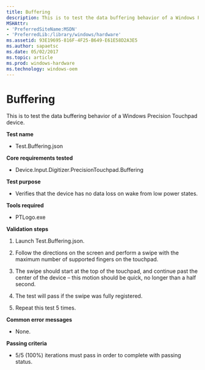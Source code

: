 ```yaml
---
title: Buffering
description: This is to test the data buffering behavior of a Windows Precision Touchpad device.
MSHAttr:
- 'PreferredSiteName:MSDN'
- 'PreferredLib:/library/windows/hardware'
ms.assetid: 93E19695-816F-4F25-B649-E61E58D2A3E5
ms.author: sapaetsc
ms.date: 05/02/2017
ms.topic: article
ms.prod: windows-hardware
ms.technology: windows-oem
---
```


# Buffering


This is to test the data buffering behavior of a Windows Precision Touchpad device.

**Test name**

-   Test.Buffering.json

**Core requirements tested**

-   Device.Input.Digitizer.PrecisionTouchpad.Buffering

**Test purpose**

-   Verifies that the device has no data loss on wake from low power states.

**Tools required**

-   PTLogo.exe

**Validation steps**

1. Launch Test.Buffering.json.

2. Follow the directions on the screen and perform a swipe with the maximum number of supported fingers on the touchpad.
3. The swipe should start at the top of the touchpad, and continue past the center of the device – this motion should be quick, no longer than a half second.

4. The test will pass if the swipe was fully registered.

5. Repeat this test 5 times.

**Common error messages**

-   None.

**Passing criteria**

-   5/5 (100%) iterations must pass in order to complete with passing status.

 

 







